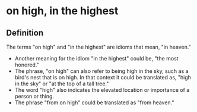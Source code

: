 # on high, in the highest

## Definition

The terms "on high" and "in the highest" are idioms that mean, "in heaven."

* Another meaning for the idiom "in the highest" could be, "the most honored."
* The phrase, "on high" can also refer to being high in the sky, such as a bird's nest that is on high. In that context it could be translated as, "high in the sky" or "at the top of a tall tree."
* The word "high" also indicates the elevated location or importance of a person or thing.
* The phrase "from on high" could be translated as "from heaven."